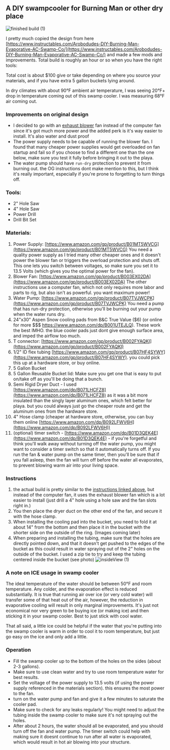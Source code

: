 <!-- For third-generation iPad with high-resolution Retina display: -->
<link rel="apple-touch-icon-precomposed" sizes="144x144" href="https://user-images.githubusercontent.com/479079/182939177-652d27dc-76d3-487a-9f84-5bd609239bae.jpeg">
<!-- For iPhone with high-resolution Retina display: -->
<link rel="apple-touch-icon-precomposed" sizes="114x114" href="https://user-images.githubusercontent.com/479079/182939177-652d27dc-76d3-487a-9f84-5bd609239bae.jpeg">
<!-- For first- and second-generation iPad: -->
<link rel="apple-touch-icon-precomposed" sizes="72x72" href="https://user-images.githubusercontent.com/479079/182939177-652d27dc-76d3-487a-9f84-5bd609239bae.jpeg">
<!-- For non-Retina iPhone, iPod Touch, and Android 2.1+ devices: -->
<link rel="apple-touch-icon-precomposed" href="https://user-images.githubusercontent.com/479079/182939177-652d27dc-76d3-487a-9f84-5bd609239bae.jpeg">
<!-- Regular browser favicon: -->
<link rel="icon" href="https://user-images.githubusercontent.com/479079/182939177-652d27dc-76d3-487a-9f84-5bd609239bae.jpeg" type="image/x-icon" />


## A DIY swampcooler for Burning Man or other dry place

![finished build (1)](https://user-images.githubusercontent.com/479079/182931542-15845b69-9790-421a-9429-d1e0e44eb785.JPG)

I pretty much copied the design from here [https://www.instructables.com/Arobodudes-DIY-Burning-Man-Evaporative-AC-Swamp-Co/](https://www.instructables.com/Arobodudes-DIY-Burning-Man-Evaporative-AC-Swamp-Co/) and made a few mods and improvements. Total build is roughly an hour or so when you have the right tools:

Total cost is about $100 give or take depending on where you source your materials, and if you have extra 5 gallon buckets lying around.

In dry climates with about 90°F ambient air temperature, I was seeing 20°F+ drop in temperature coming out of this swamp cooler.  I was measuring 68°F air coming out.

### Improvements on original design
- I decided to go with an [exhaust blower](https://www.amazon.com/gp/product/B003EX02DA) fan instead of the computer fan since it's got much more power and the added perk is it's way easier to install.  It's also water and dust proof 
- The power supply needs to be capable of running the blower fan.  I found that many cheaper power supplies would get overloaded on fan startup and fail so if you choose to find a different one than the one below, make sure you test it fully before bringing it out to the playa.
- The water pump should have `run-dry` protection to prevent it from burning out.  the OG instructions dont make mention to this, but I think it's really important, especially if you're prone to forgetting to turn things off.

### Tools:
- 2" Hole Saw
- 4" Hole Saw
- Power Drill
- Drill Bit Set

### Materials:
1. Power Supply: [https://www.amazon.com/gp/product/B01MT5WVCG](https://www.amazon.com/gp/product/B01MT5WVCG) You need a quality power supply as I tried many other cheaper ones and it doesn't power the blower fan or triggers the overload protection and shuts off.  This one lets you switch between voltages, so make sure you set it to 13.5 Volts (which gives you the optimal power for the fan).
1. Blower Fan: [https://www.amazon.com/gp/product/B003EX02DA](https://www.amazon.com/gp/product/B003EX02DA) The other instructions use a computer fan, which not only requires more labor and parts to rig, but also isn't as powerful.  you want maximum power!
1. Water Pump: [https://www.amazon.com/gp/product/B07TVJWCPK](https://www.amazon.com/gp/product/B07TVJWCPK) You need a pump that has run-dry protection, otherwise you'll be burning out your pump when the water runs dry.
1. 24"x30" Aspen Snow cooling pads from B&C True Value ($6) (or online for more $$$ https://www.amazon.com/dp/B001UTEJLQ).  These work the best IMHO.  the blue cooler pads just dont give enough surface area, and imped the airflow too much.
1. T connector: [https://www.amazon.com/gp/product/B002FYAQKI](https://www.amazon.com/gp/product/B002FYAQKI)
1. 1/2" ID flex tubing [https://www.amazon.com/gp/product/B07HF4SYWY](https://www.amazon.com/gp/product/B07HF4SYWY).  you could pick this up at a hardware store, or buy online.
1. 5 Gallon Bucket
1. 5 Gallon Reusable Bucket lid:  Make sure you get one that is easy to put on/take off as you'll be doing that a bunch.
1. Semi Rigid Dryer Duct - I used [https://www.amazon.com/dp/B071LHCFZ8](https://www.amazon.com/dp/B071LHCFZ8) as it was a bit more insulated than the singly layer aluminum ones, which felt better for playa.  but you could always just go the cheaper route and get the aluminum ones from the hardware store.
1. 4" Hose clamp (cheaper at hardware store, otherwise, you can buy them online [https://www.amazon.com/dp/B092LFWV6H](https://www.amazon.com/dp/B092LFWV6H))
1. (optional) timer switch - [https://www.amazon.com/dp/B01D3QEK4E](https://www.amazon.com/dp/B01D3QEK4E) - if you're forgetful and think you'll walk away without turning off the water pump, you might want to consider a timer switch so that it automatically turns off.  If you run the fan & water pump on the same timer, then you'll be sure that if you fall asleep, then the fan will turn off before the water all evaporates, to prevent blowing warm air into your living space.

### Instructions
1. the actual build is pretty similar to the [instructions linked above](https://www.instructables.com/Arobodudes-DIY-Burning-Man-Evaporative-AC-Swamp-Co/), but instead of the computer fan, it uses the exhaust blower fan which is a lot easier to install (just drill a 4" hole using a hole saw and the fan slots right in.)
1. You then place the dryer duct on the other end of the fan, and secure it with the hose clamp.
3. When installing the cooling pad into the bucket, you need to fold it at about 14" from the bottom and then place it in the bucket with the shorter side on the outside of the ring.  (Images coming later)
4. When preparing and installing the tubing, make sure that the holes are directly pointed down, and that it doesn't get pushed to the edges of the bucket as this could result in water spraying out of the 2" holes on the outside of the bucket.  I used a zip tie to try and keep the tubing centered inside the bucket (see photo) ![insideView (1)](https://user-images.githubusercontent.com/479079/182931581-c6eed8af-cbea-454a-b865-c3781aeed72c.jpg)


### A note on ICE usage in swamp cooler
The ideal temperature of the water should be between 50°F and room temperature.  Any colder, and the evaporation effect is reduced substantially.  It is true that running air over ice (or very cold water) will transfer some of that heat out of the air, however, the reduction in evaporative cooling will result in only marginal improvements.  It's just not economical nor very green to be buying ice (or making ice) and then sticking it in your swamp cooler.  Best to just stick with cool water.

That all said, a little ice could be helpful if the water that you're putting into the swamp cooler is warm in order to cool it to room temperature, but just go easy on the ice and only add a little.

### Operation
- Fill the swamp cooler up to the bottom of the holes on the sides (about 2-3 gallons).
- Make sure to use clean water and try to use room temperature water for best results.
- Set the voltage of the power supply to 13.5 volts (if using the power supply referenced in the materials section).  this ensures the most power to the fan.
- turn on the water pump and fan and give it a few minutes to saturate the cooler pad.
- Make sure to check for any leaks regularly!  You might need to adjust the tubing inside the swamp cooler to make sure it's not spraying out the holes.
- After about 2 hours, the water should all be evaporated, and you should turn off the fan and water pump.  The timer switch could help with making sure it doesnt continue to run after all water is evaporated, which would result in hot air blowing into your structure.
